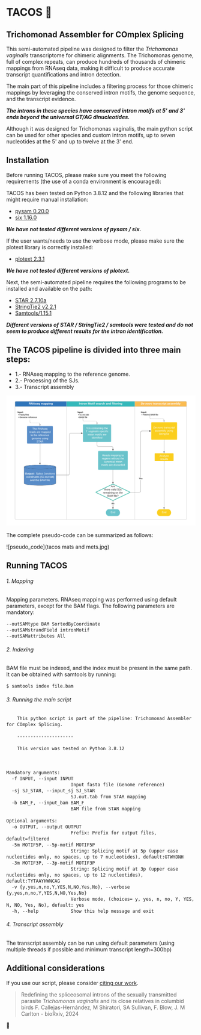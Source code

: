 # TACOS :taco:
## Trichomonad Assembler for COmplex Splicing

This semi-automated pipeline was designed to filter the *Trichomonas vaginalis* transcriptome for chimeric alignments. 
The Trichomonas genome, full of complex repeats, can produce hundreds of thousands of chimeric mappings from RNAseq data, making it difficult to produce accurate transcript quantifications and intron detection.

The main part of this pipeline includes a filtering process for those chimeric mappings by leveraging the conserved intron motifs, the genome sequence, and the transcript evidence.

***The introns in these species have conserved intron motifs at 5' and 3' ends beyond the universal GT/AG dinucleotides.***

Although it was designed for Trichomonas vaginalis, the main python script can be used for other species and custom intron motifs, up to seven nucleotides at the 5' and up to twelve at the 3' end. 

## Installation

Before running TACOS, please make sure you meet the following requirements (the use of a conda environment is encouraged):

TACOS has been tested on Python 3.8.12 and the following libraries that might require manual installation:

* [pysam 0.20.0](https://github.com/pysam-developers/pysam)
* [six 1.16.0](https://pypi.org/project/six/)

***We have not tested different versions of pysam / six.***

If the user wants/needs to use the verbose mode, please make sure the plotext library is correctly installed:

* [plotext 2.3.1](https://github.com/piccolomo/plotext)

***We have not tested different versions of plotext.***

Next, the semi-automated pipeline requires the following programs to be installed and available on the path: 

* [STAR 2.7.10a](https://github.com/alexdobin/STAR)
* [StringTie2 v2.2.1](https://github.com/skovaka/stringtie2)
* [Samtools/1.15.1](https://www.htslib.org/)

***Different versions of STAR / StringTie2 / samtools were tested and do not seem to produce different results for the intron identification.***

## The TACOS pipeline is divided into three main steps:

* 1.- RNAseq mapping to the reference genome.
* 2.- Processing of the SJs.
* 3.- Transcript assembly

![tacos_summary](m&m_1.jpg)

The complete pseudo-code can be summarized as follows:

![pseudo_code](tacos mats and mets.jpg)

## Running TACOS

###### 1. Mapping 

Mapping parameters.
RNAseq mapping was performed using default parameters, except for the BAM flags. The following parameters are mandatory:

```
--outSAMtype BAM SortedByCoordinate 
--outSAMstrandField intronMotif 
--outSAMattributes All
```

###### 2. Indexing

BAM file must be indexed, and the index must be present in the same path.
It can be obtained with samtools by running:

```
$ samtools index file.bam
```

###### 3. Running the main script

```
	This python script is part of the pipeline: Trichomonad Assembler for COmplex Splicing. 

    ---------------------
    
    This version was tested on Python 3.8.12
    
    

Mandatory arguments:
  -f INPUT, --input INPUT
                        Input fasta file (Genome reference)
  -sj SJ_STAR, --input_sj SJ_STAR
                        SJ.out.tab from STAR mapping
  -b BAM_F, --input_bam BAM_F
                        BAM file from STAR mapping

Optional arguments:
  -o OUTPUT, --output OUTPUT
                        Prefix: Prefix for output files, default=filtered
  -5m MOTIF5P, --5p-motif MOTIF5P
                        String: Splicing motif at 5p (upper case nucleotides only, no spaces, up to 7 nucleotides), default:GTWYDNH
  -3m MOTIF3P, --3p-motif MOTIF3P
                        String: Splicing motif at 3p (upper case nucleotides only, no spaces, up to 12 nucleotides), default:TYTAAYHWNCAG
  -v {y,yes,n,no,Y,YES,N,NO,Yes,No}, --verbose {y,yes,n,no,Y,YES,N,NO,Yes,No}
                        Verbose mode, (choices= y, yes, n, no, Y, YES, N, NO, Yes, No), default: yes
  -h, --help            Show this help message and exit

```

###### 4. Transcript assembly 

The transcript assembly can be run using default parameters (using multiple threads if possible and minimum transcript length=300bp) 

## Additional considerations

If you use our script, please consider [citing our work](https://doi.org/10.1101/2024.11.13.623467).

> Redefining the spliceosomal introns of the sexually transmitted parasite *Trichomonas vaginalis* and its close relatives in columbid birds
F. Callejas-Hernández, M Shiratori, SA Sullivan, F. Blow, J. M Carlton - bioRxiv, 2024

:rhinoceros:


